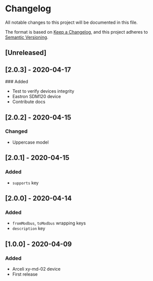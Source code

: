# Changelog
All notable changes to this project will be documented in this file.


The format is based on [Keep a Changelog](https://keepachangelog.com/en/1.0.0/),
and this project adheres to [Semantic Versioning](https://semver.org/spec/v2.0.0.html).

## [Unreleased]

## [2.0.3] - 2020-04-17
### Added
- Test to verify devices integrity
- Eastron SDM120 device
- Contribute docs

## [2.0.2] - 2020-04-15
### Changed
- Uppercase model

## [2.0.1] - 2020-04-15
### Added
- `supports` key

## [2.0.0] - 2020-04-14
### Added
- `fromModbus`, `toModbus` wrapping keys
- `description` key

## [1.0.0] - 2020-04-09
### Added
- Arceli xy-md-02 device
- First release
